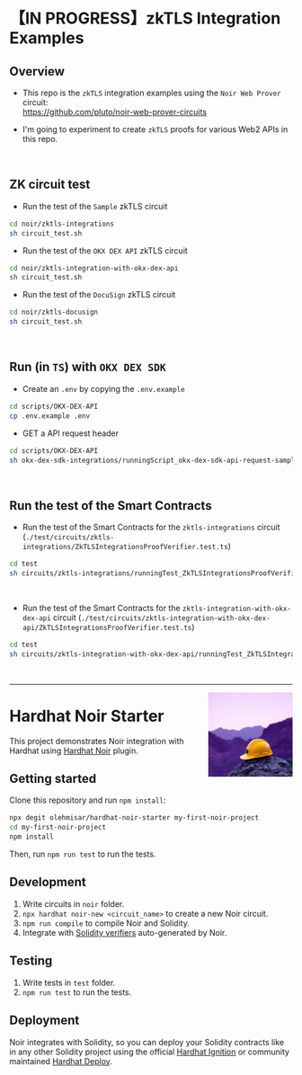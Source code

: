 # 【IN PROGRESS】zkTLS Integration Examples

## Overview

- This repo is the `zkTLS` integration examples using the `Noir Web Prover` circuit:   
  https://github.com/pluto/noir-web-prover-circuits


- I'm going to experiment to create `zkTLS` proofs for various Web2 APIs in this repo.

<br>

## ZK circuit test

- Run the test of the `Sample` zkTLS circuit 
```bash
cd noir/zktls-integrations
sh circuit_test.sh
```

- Run the test of the `OKX DEX API` zkTLS circuit 
```bash
cd noir/zktls-integration-with-okx-dex-api
sh circuit_test.sh
```

- Run the test of the `DocuSign` zkTLS circuit 
```bash
cd noir/zktls-docusign
sh circuit_test.sh
```


<br>

## Run (in `TS`) with `OKX DEX SDK`

- Create an `.env` by copying the `.env.example`
```bash
cd scripts/OKX-DEX-API
cp .env.example .env
```

- GET a API request header
```bash
cd scripts/OKX-DEX-API
sh okx-dex-sdk-integrations/runningScript_okx-dex-sdk-api-request-sample.sh
```

<br>

## Run the test of the Smart Contracts
- Run the test of the Smart Contracts for the `zktls-integrations` circuit (`./test/circuits/zktls-integrations/ZkTLSIntegrationsProofVerifier.test.ts`)
```bash
cd test
sh circuits/zktls-integrations/runningTest_ZkTLSIntegrationsProofVerifier.sh
```

<br>

- Run the test of the Smart Contracts for the `zktls-integration-with-okx-dex-api` circuit (`./test/circuits/zktls-integration-with-okx-dex-api/ZkTLSIntegrationsProofVerifier.test.ts`)
```bash
cd test
sh circuits/zktls-integration-with-okx-dex-api/runningTest_ZkTLSIntegrationsProofVerifier.sh
```

<br>

<hr>

<img align="right" width="150" height="150" top="100" src="https://raw.githubusercontent.com/olehmisar/hardhat-noir/main/assets/banner.jpg" >

# Hardhat Noir Starter

This project demonstrates Noir integration with Hardhat using [Hardhat Noir](https://github.com/olehmisar/hardhat-noir) plugin.

## Getting started

Clone this repository and run `npm install`:

```sh
npx degit olehmisar/hardhat-noir-starter my-first-noir-project
cd my-first-noir-project
npm install
```

Then, run `npm run test` to run the tests.

## Development

1. Write circuits in `noir` folder.
2. `npx hardhat noir-new <circuit_name>` to create a new Noir circuit.
3. `npm run compile` to compile Noir and Solidity.
4. Integrate with [Solidity verifiers](https://noir-lang.org/docs/how_to/how-to-solidity-verifier) auto-generated by Noir.

## Testing

1. Write tests in `test` folder.
2. `npm run test` to run the tests.

## Deployment

Noir integrates with Solidity, so you can deploy your Solidity contracts like in any other Solidity project using the official [Hardhat Ignition](https://hardhat.org/ignition/docs/getting-started) or community maintained [Hardhat Deploy](https://github.com/wighawag/hardhat-deploy).
